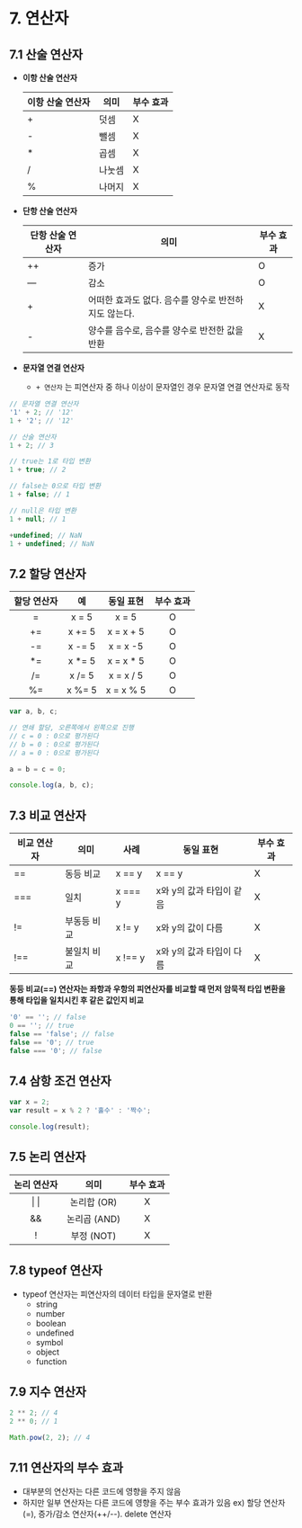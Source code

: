 # 7. 연산자

## 7.1 산술 연산자

- **이항 산술 연산자**

  | 이항 산술 연산자 | 의미   | 부수 효과 |
  | ---------------- | ------ | --------- |
  | +                | 덧셈   | X         |
  | -                | 뺄셈   | X         |
  | \*               | 곱셈   | X         |
  | /                | 나눗셈 | X         |
  | %                | 나머지 | X         |

- **단항 산술 연산자**

  | 단항 산술 연산자 | 의미                                                 | 부수 효과 |
  | ---------------- | ---------------------------------------------------- | --------- |
  | ++               | 증가                                                 | O         |
  | —                | 감소                                                 | O         |
  | +                | 어떠한 효과도 없다. 음수를 양수로 반전하지도 않는다. | X         |
  | -                | 양수를 음수로, 음수를 양수로 반전한 값을 반환        | X         |

- **문자열 연결 연산자**

  - `+ 연산자` 는 피연산자 중 하나 이상이 문자열인 경우 문자열 연결 연산자로 동작

```jsx
// 문자열 연결 연산자
'1' + 2; // '12'
1 + '2'; // '12'

// 산술 연산자
1 + 2; // 3

// true는 1로 타입 변환
1 + true; // 2

// false는 0으로 타입 변환
1 + false; // 1

// null은 타입 변환
1 + null; // 1

+undefined; // NaN
1 + undefined; // NaN
```

## 7.2 할당 연산자

| 할당 연산자 |   예    | 동일 표현  | 부수 효과 |
| :---------: | :-----: | :--------: | :-------: |
|      =      |  x = 5  |   x = 5    |     O     |
|     +=      | x += 5  | x = x + 5  |     O     |
|     -=      | x -= 5  |  x = x -5  |     O     |
|     \*=     | x \*= 5 | x = x \* 5 |     O     |
|     /=      | x /= 5  | x = x / 5  |     O     |
|     %=      | x %= 5  | x = x % 5  |     O     |

```jsx
var a, b, c;

// 연쇄 할당, 오른쪽에서 왼쪽으로 진행
// c = 0 : 0으로 평가된다
// b = 0 : 0으로 평가된다
// a = 0 : 0으로 평가된다

a = b = c = 0;

console.log(a, b, c);
```

## 7.3 비교 연산자

| 비교 연산자 | 의미        | 사례    | 동일 표현                | 부수 효과 |
| ----------- | ----------- | ------- | ------------------------ | --------- |
| ==          | 동등 비교   | x == y  | x == y                   | X         |
| ===         | 일치        | x === y | x와 y의 값과 타입이 같음 | X         |
| !=          | 부동등 비교 | x != y  | x와 y의 값이 다름        | X         |
| !==         | 불일치 비교 | x !== y | x와 y의 값과 타입이 다름 | X         |

**동등 비교(==) 연산자는 좌항과 우항의 피연산자를 비교할 때 먼저 암묵적 타입 변환을 통해 타입을 일치시킨 후 같은 값인지 비교**

```js
'0' == ''; // false
0 == ''; // true
false == 'false'; // false
false == '0'; // true
false === '0'; // false
```

## 7.4 삼항 조건 연산자

```jsx
var x = 2;
var result = x % 2 ? '홀수' : '짝수';

console.log(result);
```

## 7.5 논리 연산자

| 논리 연산자 |     의미     | 부수 효과 |
| :---------: | :----------: | :-------: |
|    \| \|    | 논리합 (OR)  |     X     |
|     &&      | 논리곱 (AND) |     X     |
|      !      |  부정 (NOT)  |     X     |

## 7.8 typeof 연산자

- typeof 연산자는 피연산자의 데이터 타입을 문자열로 반환
  - string
  - number
  - boolean
  - undefined
  - symbol
  - object
  - function

## 7.9 지수 연산자

```jsx
2 ** 2; // 4
2 ** 0; // 1

Math.pow(2, 2); // 4
```

## 7.11 연산자의 부수 효과

- 대부분의 연산자는 다른 코드에 영향을 주지 않음
- 하지만 일부 연산자는 다른 코드에 영향을 주는 부수 효과가 있음
  ex) 할당 연산자(=), 증가/감소 연산자(++/--). delete 연산자
